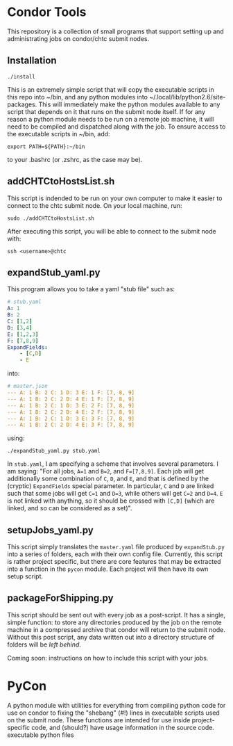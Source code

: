 Condor Tools
================
This repository is a collection of small programs that support setting
up and administrating jobs on condor/chtc submit nodes.

Installation
-------------
`./install`

This is an extremely simple script that will copy the executable scripts
in this repo into ~/bin, and any python modules into
~/.local/lib/python2.6/site-packages. This will immediately make the
python modules available to any script that depends on it that runs on
the submit node itself. If for any reason a python module needs to be
run on a remote job machine, it will need to be compiled and dispatched
along with the job. To ensure access to the  executable scripts in
~/bin, add:

`export PATH=${PATH}:~/bin`

to your .bashrc (or .zshrc, as the case may be).

addCHTCtoHostsList.sh
---------------------
This script is indended to be run on your own computer to make it easier
to connect to the chtc submit node. On your local machine, run:

`sudo ./addCHTCtoHostsList.sh`

After executing this script, you will be able to connect to the submit
node with:

`ssh <username>@chtc`

expandStub_yaml.py
-------------
This program allows you to take a yaml "stub file" such as:

```yaml
# stub.yaml
A: 1
B: 2
C: [1,2]
D: [3,4]
E: [1,2,3]
F: [7,8,9]
ExpandFields:
    - [C,D]
    - E
```

into:

```yaml
# master.json
--- A: 1 B: 2 C: 1 D: 3 E: 1 F: [7, 8, 9]
--- A: 1 B: 2 C: 2 D: 4 E: 1 F: [7, 8, 9]
--- A: 1 B: 2 C: 1 D: 3 E: 2 F: [7, 8, 9]
--- A: 1 B: 2 C: 2 D: 4 E: 2 F: [7, 8, 9]
--- A: 1 B: 2 C: 1 D: 3 E: 3 F: [7, 8, 9]
--- A: 1 B: 2 C: 2 D: 4 E: 3 F: [7, 8, 9]
```

using:

`./expandStub_yaml.py stub.yaml`

In `stub.yaml`, I am specifying a scheme that involves several parameters. I am saying: "For all jobs, `A=1` and `B=2`, and `F=[7,8,9]`. Each job will get additionally some combination of `C`, `D`, and `E`, and that is defined by the (cryptic) `ExpandFields` special parameter.  In particular, `C` and `D` are linked such that some jobs will get `C=1` and `D=3`, while others will get `C=2` and `D=4`. `E` is not linked with anything, so it should be crossed with `[C,D]` (which are linked, and so can be considered as a set)".

setupJobs_yaml.py
-----------
This script simply translates the `master.yaml` file produced by
`expandStub.py` into a series of folders, each with their own config
file. Currently, this script is rather project specific, but there are
core features that may be extracted into a function in the `pycon`
module. Each project will then have its own setup script.

packageForShipping.py
---------------------
This script should be sent out with every job as a post-script. It has a
single, simple function: to store any directories produced by the job on
the remote machine in a compressed archive that condor will return to
the submit node. Without this post script, any data written out into a
directory structure of folders will be _left behind_.

Coming soon: instructions on how to include this script with your jobs.

PyCon
=====
A python module with utilities for everything from compiling python code
for use on condor to fixing the "shebang" (#!) lines in executable
scripts used on the submit node. These functions are intended for use
inside project-specific code, and (should?) have usage information in
the source code.
executable python files
